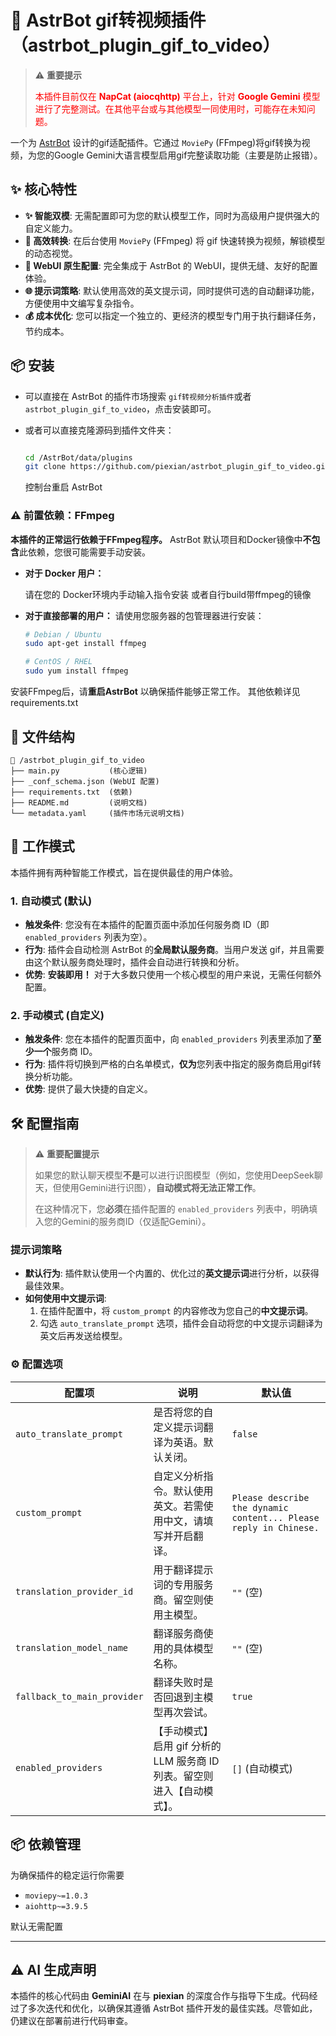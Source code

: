 # 🤖  AstrBot gif转视频插件（astrbot_plugin_gif_to_video）


> ⚠️ **重要提示**
>
> <font color="red">本插件目前仅在 **NapCat (aiocqhttp)** 平台上，针对 **Google Gemini** 模型进行了完整测试。在其他平台或与其他模型一同使用时，可能存在未知问题。</font>

一个为 [AstrBot](https://github.com/Soulter/AstrBot) 设计的gif适配插件。它通过 `MoviePy` (FFmpeg)将gif转换为视频，为您的Google Gemini大语言模型启用gif完整读取功能（主要是防止报错）。

## ✨ 核心特性

-   **✨ 智能双模**: 无需配置即可为您的默认模型工作，同时为高级用户提供强大的自定义能力。
-   **🚀 高效转换**: 在后台使用 `MoviePy` (FFmpeg) 将 gif 快速转换为视频，解锁模型的动态视觉。
-   **🔧 WebUI 原生配置**: 完全集成于 AstrBot 的 WebUI，提供无缝、友好的配置体验。
-   **🌐 提示词策略**: 默认使用高效的英文提示词，同时提供可选的自动翻译功能，方便使用中文编写复杂指令。
-   **💰 成本优化**: 您可以指定一个独立的、更经济的模型专门用于执行翻译任务，节约成本。

## 📦 安装

-   可以直接在 AstrBot 的插件市场搜索 `gif转视频分析插件`或者 `astrbot_plugin_gif_to_video`，点击安装即可。

-   或者可以直接克隆源码到插件文件夹：
    
    ```bash
    
    cd /AstrBot/data/plugins
    git clone https://github.com/piexian/astrbot_plugin_gif_to_video.git
    
    ```
    控制台重启 AstrBot
    
### ⚠️ 前置依赖：FFmpeg

**本插件的正常运行依赖于FFmpeg程序。** 
AstrBot 默认项目和Docker镜像中**不包含**此依赖，您很可能需要手动安装。

-   **对于 Docker 用户：**

    请在您的 Docker环境内手动输入指令安装
    或者自行build带ffmpeg的镜像

-   **对于直接部署的用户：**
    请使用您服务器的包管理器进行安装：
    ```bash
    # Debian / Ubuntu
    sudo apt-get install ffmpeg
    ```
    ```bash
    # CentOS / RHEL
    sudo yum install ffmpeg
    ```
安装FFmpeg后，请**重启AstrBot** 以确保插件能够正常工作。
其他依赖详见 requirements.txt

## 📁 文件结构

```
📂 /astrbot_plugin_gif_to_video
├── main.py           (核心逻辑)
├── _conf_schema.json (WebUI 配置)
├── requirements.txt  (依赖)
├── README.md         (说明文档)
└── metadata.yaml     (插件市场元说明文档)
```

## 🚀 工作模式

本插件拥有两种智能工作模式，旨在提供最佳的用户体验。

### 1. 自动模式 (默认)

-   **触发条件**: 您没有在本插件的配置页面中添加任何服务商 ID（即 `enabled_providers` 列表为空）。
-   **行为**: 插件会自动检测 AstrBot 的**全局默认服务商**。当用户发送 gif，并且需要由这个默认服务商处理时，插件会自动进行转换和分析。
-   **优势**: **安装即用！** 对于大多数只使用一个核心模型的用户来说，无需任何额外配置。

### 2. 手动模式 (自定义)

-   **触发条件**: 您在本插件的配置页面中，向 `enabled_providers` 列表里添加了**至少一个**服务商 ID。
-   **行为**: 插件将切换到严格的白名单模式，**仅为**您列表中指定的服务商启用gif转换分析功能。
-   **优势**: 提供了最大快捷的自定义。

## 🛠️ 配置指南

> ⚠️ **重要配置提示**
>
> 如果您的默认聊天模型**不是**可以进行识图模型（例如，您使用DeepSeek聊天，但使用Gemini进行识图），**自动模式将无法正常工作**。
>
> 在这种情况下，您**必须**在插件配置的 `enabled_providers` 列表中，明确填入您的Gemini的服务商ID（仅适配Gemini）。

### 提示词策略

-   **默认行为**: 插件默认使用一个内置的、优化过的**英文提示词**进行分析，以获得最佳效果。
-   **如何使用中文提示词**:
    1.  在插件配置中，将 `custom_prompt` 的内容修改为您自己的**中文提示词**。
    2.  勾选 `auto_translate_prompt` 选项，插件会自动将您的中文提示词翻译为英文后再发送给模型。

### ⚙️ 配置选项

| 配置项                      | 说明                                                         | 默认值                                                       |
| --------------------------- | ------------------------------------------------------------ | ------------------------------------------------------------ |
| `auto_translate_prompt`     | 是否将您的自定义提示词翻译为英语。默认关闭。 | `false`                                                      |
| `custom_prompt`             | 自定义分析指令。默认使用英文。若需使用中文，请填写并开启翻译。 | `Please describe the dynamic content... Please reply in Chinese.` |
| `translation_provider_id`   | 用于翻译提示词的专用服务商。留空则使用主模型。 | `""` (空)                                                    |
| `translation_model_name`    |  翻译服务商使用的具体模型名称。              | `""` (空)                                                    |
| `fallback_to_main_provider` | 翻译失败时是否回退到主模型再次尝试。                         | `true`                                                       |
| `enabled_providers`         | 【手动模式】启用 gif 分析的 LLM 服务商 ID 列表。留空则进入【自动模式】。 | `[]` (自动模式)                                              |

## 📦 依赖管理

为确保插件的稳定运行你需要
-   `moviepy~=1.0.3`
-   `aiohttp~=3.9.5`

默认无需配置

---

## ⚠️ AI 生成声明

本插件的核心代码由 **GeminiAI** 在与 **piexian** 的深度合作与指导下生成。代码经过了多次迭代和优化，以确保其遵循 AstrBot 插件开发的最佳实践。尽管如此，仍建议在部署前进行代码审查。
